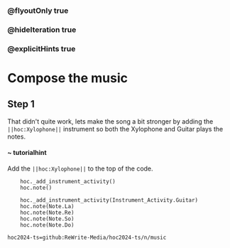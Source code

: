 ### @flyoutOnly true
### @hideIteration true
### @explicitHints true

# Compose the music

## Step 1
That didn't quite work, lets make the song a bit stronger by adding the ``||hoc:Xylophone||`` instrument so both the Xylophone and Guitar plays the notes.

#### ~ tutorialhint
Add the ``||hoc:Xylophone||`` to the top of the code.

```ghost
    hoc._add_instrument_activity()
    hoc.note()
```
```template
    hoc._add_instrument_activity(Instrument_Activity.Guitar)
    hoc.note(Note.La)
    hoc.note(Note.Re)
    hoc.note(Note.So)
    hoc.note(Note.Do)
```

```package
hoc2024-ts=github:ReWrite-Media/hoc2024-ts/n/music
```